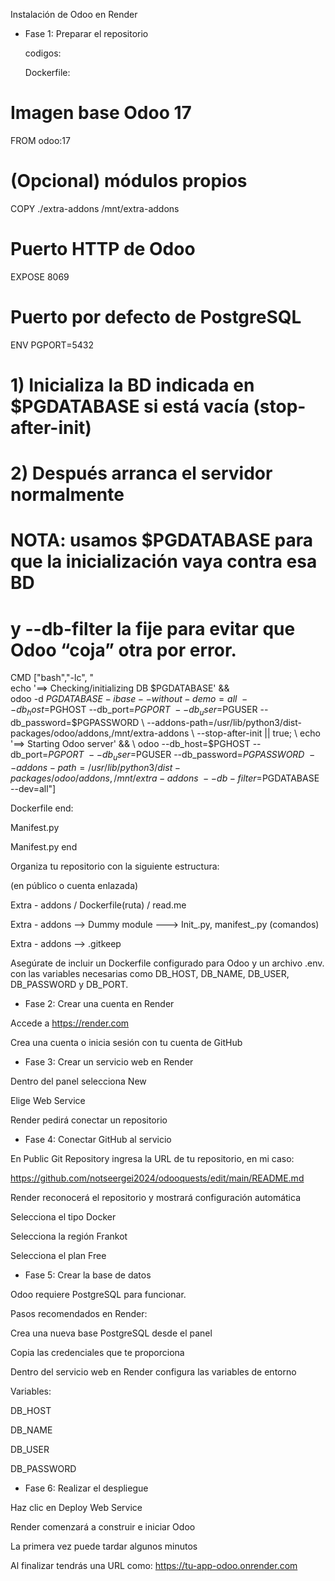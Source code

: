Instalación de Odoo en Render


- Fase 1: Preparar el repositorio

  codigos:

  Dockerfile:
  
 # Imagen base Odoo 17
FROM odoo:17
# (Opcional) módulos propios
COPY ./extra-addons /mnt/extra-addons
# Puerto HTTP de Odoo
EXPOSE 8069
# Puerto por defecto de PostgreSQL
ENV PGPORT=5432
# 1) Inicializa la BD indicada en $PGDATABASE si está vacía (stop-after-init)
# 2) Después arranca el servidor normalmente
#
# NOTA: usamos $PGDATABASE para que la inicialización vaya contra esa BD
# y --db-filter la fije para evitar que Odoo “coja” otra por error.
CMD ["bash","-lc", "\
echo '==> Checking/initializing DB $PGDATABASE' && \
odoo -d $PGDATABASE -i base --without-demo=all \
--db_host=$PGHOST --db_port=$PGPORT \
--db_user=$PGUSER --db_password=$PGPASSWORD \
--addons-path=/usr/lib/python3/dist-packages/odoo/addons,/mnt/extra-addons \
--stop-after-init || true; \
echo '==> Starting Odoo server' && \
odoo --db_host=$PGHOST --db_port=$PGPORT \
--db_user=$PGUSER --db_password=$PGPASSWORD \
--addons-path=/usr/lib/python3/dist-packages/odoo/addons,/mnt/extra-addons \
--db-filter=$PGDATABASE \
--dev=all"]

Dockerfile end:

Manifest.py



Manifest.py end

Organiza tu repositorio con la siguiente estructura:

(en público o cuenta enlazada)

Extra - addons / Dockerfile(ruta) / read.me 

Extra - addons --> Dummy module ---> Init_.py, manifest_.py (comandos)

Extra - addons --> .gitkeep


Asegúrate de incluir un Dockerfile configurado para Odoo y un archivo .env. con las variables necesarias como DB_HOST, DB_NAME, DB_USER, DB_PASSWORD y DB_PORT.

- Fase 2: Crear una cuenta en Render

Accede a https://render.com

Crea una cuenta o inicia sesión con tu cuenta de GitHub

- Fase 3: Crear un servicio web en Render

Dentro del panel selecciona New

Elige Web Service

Render pedirá conectar un repositorio

- Fase 4: Conectar GitHub al servicio

En Public Git Repository ingresa la URL de tu repositorio, en mi caso:

https://github.com/notseergei2024/odooquests/edit/main/README.md

Render reconocerá el repositorio y mostrará configuración automática

Selecciona el tipo Docker

Selecciona la región Frankot

Selecciona el plan Free 

- Fase 5: Crear la base de datos

Odoo requiere PostgreSQL para funcionar.

Pasos recomendados en Render:

Crea una nueva base PostgreSQL desde el panel

Copia las credenciales que te proporciona

Dentro del servicio web en Render configura las variables de entorno

Variables: 

DB_HOST

DB_NAME 

DB_USER

DB_PASSWORD

- Fase 6: Realizar el despliegue

Haz clic en Deploy Web Service

Render comenzará a construir e iniciar Odoo

La primera vez puede tardar algunos minutos

Al finalizar tendrás una URL como:
https://tu-app-odoo.onrender.com

